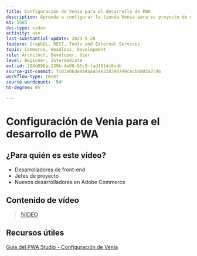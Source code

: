 ```yaml
---
title: Configuración de Venia para el desarrollo de PWA
description: Aprenda a configurar la tienda Venia para su proyecto de desarrollo de PWA.
kt: 5565
doc-type: video
activity: use
last-substantial-update: 2023-5-28
feature: GraphQL, REST, Tools and External Services
topic: Commerce, Headless, Development
role: Architect, Developer, User
level: Beginner, Intermediate
exl-id: 208d096a-139b-4e08-85c9-fad181dc8cdb
source-git-commit: fc03a06de4a4aaa54e218390749cacb6802a7c46
workflow-type: tm+mt
source-wordcount: '54'
ht-degree: 0%

---
```


# Configuración de Venia para el desarrollo de PWA

## ¿Para quién es este vídeo?

- Desarrolladores de front-end
- Jefes de proyecto
- Nuevos desarrolladores en Adobe Commerce

## Contenido de vídeo

>[!VIDEO](https://video.tv.adobe.com/v/35785?quality=12&learn=on)

## Recursos útiles

[Guía del PWA Studio - Configuración de Venia](https://developer.adobe.com/commerce/pwa-studio/tutorials/setup-storefront/)
